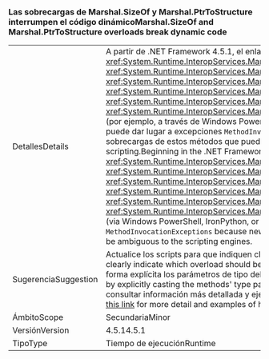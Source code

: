 ### <a name="marshalsizeof-and-marshalptrtostructure-overloads-break-dynamic-code"></a><span data-ttu-id="593a0-101">Las sobrecargas de Marshal.SizeOf y Marshal.PtrToStructure interrumpen el código dinámico</span><span class="sxs-lookup"><span data-stu-id="593a0-101">Marshal.SizeOf and Marshal.PtrToStructure overloads break dynamic code</span></span>

|   |   |
|---|---|
|<span data-ttu-id="593a0-102">Detalles</span><span class="sxs-lookup"><span data-stu-id="593a0-102">Details</span></span>|<span data-ttu-id="593a0-103">A partir de .NET Framework 4.5.1, el enlace dinámico a los métodos <xref:System.Runtime.InteropServices.Marshal.SizeOf%60%601>, <xref:System.Runtime.InteropServices.Marshal.SizeOf%60%601(%60%600)>, <xref:System.Runtime.InteropServices.Marshal.PtrToStructure(System.IntPtr,System.Object)>, <xref:System.Runtime.InteropServices.Marshal.PtrToStructure(System.IntPtr,System.Type)>, <xref:System.Runtime.InteropServices.Marshal.PtrToStructure%60%601(System.IntPtr)> o <xref:System.Runtime.InteropServices.Marshal.PtrToStructure%60%601(System.IntPtr,%60%600)> (por ejemplo, a través de Windows PowerShell, IronPython o la palabra clave dynamic de C#) puede dar lugar a excepciones <code>MethodInvocationExceptions</code>, ya que se han agregado nuevas sobrecargas de estos métodos que pueden resultar ambiguas para los motores de scripting.</span><span class="sxs-lookup"><span data-stu-id="593a0-103">Beginning in the .NET Framework 4.5.1, dynamically binding to the methods <xref:System.Runtime.InteropServices.Marshal.SizeOf%60%601>, <xref:System.Runtime.InteropServices.Marshal.SizeOf%60%601(%60%600)>, <xref:System.Runtime.InteropServices.Marshal.PtrToStructure(System.IntPtr,System.Object)>, <xref:System.Runtime.InteropServices.Marshal.PtrToStructure(System.IntPtr,System.Type)>, <xref:System.Runtime.InteropServices.Marshal.PtrToStructure%60%601(System.IntPtr)>, or <xref:System.Runtime.InteropServices.Marshal.PtrToStructure%60%601(System.IntPtr,%60%600)>, (via Windows PowerShell, IronPython, or the C# dynamic keyword, for example) can result in <code>MethodInvocationExceptions</code> because new overloads of these methods have been added that may be ambiguous to the scripting engines.</span></span>|
|<span data-ttu-id="593a0-104">Sugerencia</span><span class="sxs-lookup"><span data-stu-id="593a0-104">Suggestion</span></span>|<span data-ttu-id="593a0-105">Actualice los scripts para que indiquen claramente qué sobrecarga se debe usar.</span><span class="sxs-lookup"><span data-stu-id="593a0-105">Update scripts to clearly indicate which overload should be used.</span></span> <span data-ttu-id="593a0-106">Normalmente, puede hacerse convirtiendo de forma explícita los parámetros de tipo del método como <xref:System.Type>.</span><span class="sxs-lookup"><span data-stu-id="593a0-106">This can typically done by explicitly casting the methods' type parameters as <xref:System.Type>.</span></span> <span data-ttu-id="593a0-107">Visite [este vínculo](https://support.microsoft.com/kb/2909958/) para consultar información más detallada y ejemplos de soluciones alternativas para este problema.</span><span class="sxs-lookup"><span data-stu-id="593a0-107">See [this link](https://support.microsoft.com/kb/2909958/) for more detail and examples of how to workaround the issue.</span></span>|
|<span data-ttu-id="593a0-108">Ámbito</span><span class="sxs-lookup"><span data-stu-id="593a0-108">Scope</span></span>|<span data-ttu-id="593a0-109">Secundaria</span><span class="sxs-lookup"><span data-stu-id="593a0-109">Minor</span></span>|
|<span data-ttu-id="593a0-110">Versión</span><span class="sxs-lookup"><span data-stu-id="593a0-110">Version</span></span>|<span data-ttu-id="593a0-111">4.5.1</span><span class="sxs-lookup"><span data-stu-id="593a0-111">4.5.1</span></span>|
|<span data-ttu-id="593a0-112">Tipo</span><span class="sxs-lookup"><span data-stu-id="593a0-112">Type</span></span>|<span data-ttu-id="593a0-113">Tiempo de ejecución</span><span class="sxs-lookup"><span data-stu-id="593a0-113">Runtime</span></span>|

